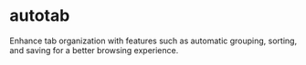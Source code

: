 # autotab
Enhance tab organization with features such as automatic grouping, sorting, and saving for a better browsing experience.
